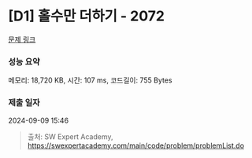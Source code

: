 # [D1] 홀수만 더하기 - 2072 

[문제 링크](https://swexpertacademy.com/main/code/problem/problemDetail.do?contestProbId=AV5QSEhaA5sDFAUq) 

### 성능 요약

메모리: 18,720 KB, 시간: 107 ms, 코드길이: 755 Bytes

### 제출 일자

2024-09-09 15:46



> 출처: SW Expert Academy, https://swexpertacademy.com/main/code/problem/problemList.do